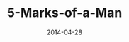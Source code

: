 ---
layout: music 
title: "5-Marks-of-a-Man"
series: "The New Man"
date: 2014-04-28 
description: "Brian Tome talks about what truly makes a man."
audio: "http://www.crossroads.net/players/media/hq/thenewman_01.mp3"
audio-duration: ":"
---